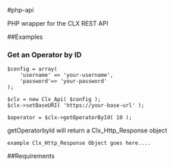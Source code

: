 #php-api

PHP wrapper for the CLX REST API

##Examples

### Get an Operator by ID


```
$config = array(
    'username' => 'your-username',
    'password'=> 'your-password'
);

$clx = new Clx_Api( $config );
$clx->setBaseURI( 'https://your-base-url' );

$operator = $clx->getOperatorById( 10 );

```
getOperatorbyId will return a Clx_Http_Response object

```
example Clx_Http_Response Object goes here....

```
##Requirements

